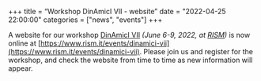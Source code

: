 +++
title = “Workshop DinAmicI VII - website”
date = "2022-04-25 22:00:00"
categories = ["news", "events"]
+++

A website for our workshop [DinAmicI VII](https://www.rism.it/events/dinamici-vii)
*(June 6-9, 2022, at [RISM](https://www.rism.it/))* is now online at
[https://www.rism.it/events/dinamici-vii](https://www.rism.it/events/dinamici-vii).
Please join us and register for the workshop, and check the website from time to time
as new information will appear.
